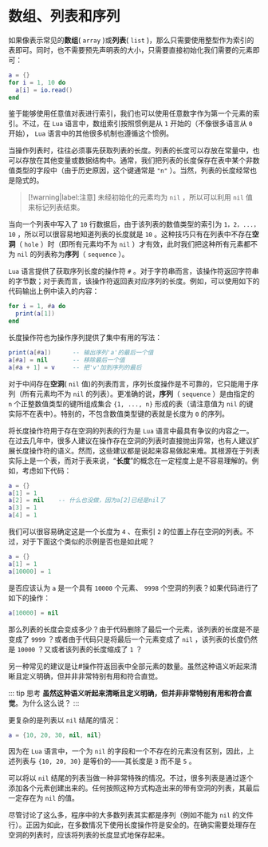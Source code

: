 # 数组、列表和序列

如果像表示常见的**数组**( `array` )或**列表**( `list` )，那么只需要使用整型作为索引的表即可。同时，也不需要预先声明表的大小，只需要直接初始化我们需要的元素即可：

```lua
a = {}
for i = 1, 10 do
  a[i] = io.read()
end
```

鉴于能够使用任意值对表进行索引，我们也可以使用任意数字作为第一个元素的索引。不过，在 `Lua` 语言中，数组索引按照惯例是从 `1` 开始的（不像很多语言从 `0` 开始）， `Lua` 语言中的其他很多机制也遵循这个惯例。

当操作列表时，往往必须事先获取列表的长度。列表的长度可以存放在常量中，也可以存放在其他变量或数据结构中。通常，我们把列表的长度保存在表中某个非数值类型的字段中（由于历史原因，这个键通常是 `"n"` ）。当然，列表的长度经常也是隐式的。

> [!warning|label:注意]
> 未经初始化的元素均为 `nil` ，所以可以利用 `nil` 值来标记列表结束。


当向一个列表中写入了 `10` 行数据后，由于该列表的数值类型的索引为 `1，2，...，10` ，所以可以很容易地知道列表的长度就是 `10` 。这种技巧只有在列表中不存在**空洞**（ `hole` ）时（即所有元素均不为 `nil` ）才有效，此时我们把这种所有元素都不为 `nil` 的列表称为**序列**（ `sequence` ）。

`Lua` 语言提供了获取序列长度的操作符 `#` 。对于字符串而言，该操作符返回字符串的字节数；对于表而言，该操作符返回表对应序列的长度。例如，可以使用如下的代码输出上例中读入的内容：

```lua
for i = 1, #a do
  print(a[1])
end
```

长度操作符也为操作序列提供了集中有用的写法：

```lua
print(a[#a])      -- 输出序列'a'的最后一个值
a[#a] = nil       -- 移除最后一个值
a[#a + 1] = v     -- 把'v'加到序列的最后
```

对于中间存在**空洞**( `nil` 值)的列表而言，序列长度操作是不可靠的，它只能用于序列（所有元素均不为 `nil` 的列表）。更准确的说，**序列**（ `sequence` ）是由指定的 `n` 个正整数值类型的键所组成集合 `{1, ..., n}` 形成的表（请注意值为 `nil` 的键实际不在表中）。特别的，不包含数值类型键的表就是长度为 `0` 的序列。

将长度操作符用于存在空洞的列表的行为是 `Lua` 语言中最具有争议的内容之一。在过去几年中，很多人建议在操作存在空洞的列表时直接抛出异常，也有人建议扩展长度操作符的语义。然而，这些建议都是说起来容易做起来难。其根源在于列表实际上是一个表，而对于表来说，“**长度**”的概念在一定程度上是不容易理解的。例如，考虑如下代码：

```lua
a = {}
a[1] = 1
a[2] = nil    -- 什么也没做，因为a[2]已经是nil了
a[3] = 1
a[4] = 1
```

我们可以很容易确定这是一个长度为 `4` 、在索引 `2` 的位置上存在空洞的列表。不过，对于下面这个类似的示例是否也是如此呢？

```lua
a = {}
a[1] = 1
a[10000] = 1
```

是否应该认为 `a` 是一个具有 `10000` 个元素、 `9998` 个空洞的列表？如果代码进行了如下的操作：

```lua
a[10000] = nil
```

那么列表的长度会变成多少？由于代码删除了最后一个元素，该列表的长度是不是变成了 `9999` ？或者由于代码只是将最后一个元素变成了 `nil` ，该列表的长度仍然是 `10000` ？又或者该列表的长度缩成了 `1` ？

另一种常见的建议是让#操作符返回表中全部元素的数量。虽然这种语义听起来清晰且定义明确，但并非非常特别有用和符合直觉。

::: tip 思考
**虽然这种语义听起来清晰且定义明确，但并非非常特别有用和符合直觉**。为什么这么说？
:::

更复杂的是列表以 `nil` 结尾的情况：

```lua
a = {10, 20, 30, nil, nil}
```

因为在 `Lua` 语言中，一个为 `nil` 的字段和一个不存在的元素没有区别，因此，上述列表与 `{10, 20, 30}` 是等价的——其长度是 `3` 而不是 `5` 。

可以将以 `nil` 结尾的列表当做一种非常特殊的情况。不过，很多列表是通过逐个添加各个元素创建出来的。任何按照这种方式构造出来的带有空洞的列表，其最后一定存在为 `nil` 的值。

尽管讨论了这么多，程序中的大多数列表其实都是序列（例如不能为 `nil` 的文件行）。正因为如此，在多数情况下使用长度操作符是安全的。在确实需要处理存在空洞的列表时，应该将列表的长度显式地保存起来。

